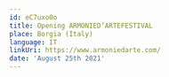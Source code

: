 ```yaml
---
id: eC7uxo0o
title: Opening ARMONIED’ARTEFESTIVAL
place: Borgia (Italy)
language: IT
linkUri: https://www.armoniedarte.com/
date: 'August 25th 2021'
---
```


